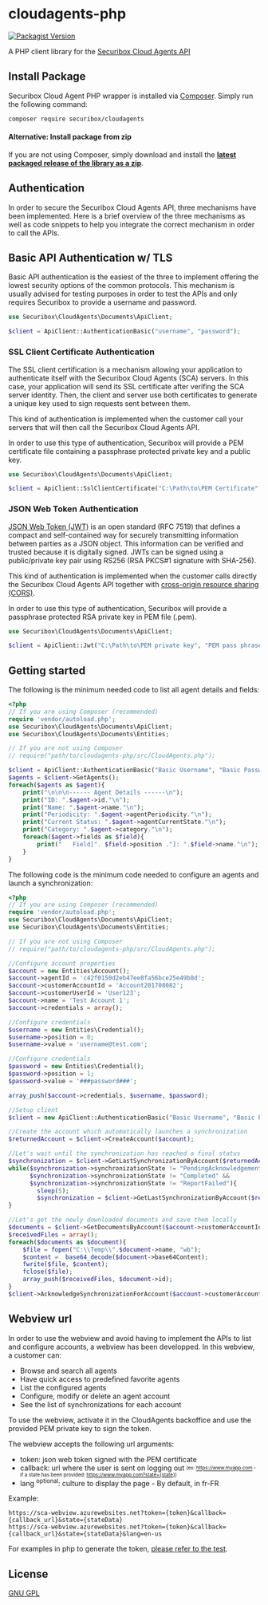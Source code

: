 # cloudagents-php
[![Packagist Version][packagist-image]][packagist-url]

A PHP client library for the [Securibox Cloud Agents API][1]

## Install Package
Securibox Cloud Agent PHP wrapper is installed via [Composer](http://getcomposer.org).
Simply run the following command:
```bash
composer require securibox/cloudagents
```

#### Alternative: Install package from zip
If you are not using Composer, simply download and install the **[latest packaged release of the library as a zip](https://github.com/Securibox/cloudagents-php/archive/master.zip)**.

## Authentication
In order to secure the Securibox Cloud Agents API, three mechanisms have been implemented. Here is a brief overview of the three mechanisms as well as code snippets to help you integrate the correct mechanism in order to call the APIs.

## Basic API Authentication w/ TLS
Basic API authentication is the easiest of the three to implement offering the lowest security options of the common protocols.
This mechanism is usually advised for testing purposes in order to test the APIs and only requires Securibox to provide a username and password.
```php
use Securibox\CloudAgents\Documents\ApiClient;

$client = ApiClient::AuthenticationBasic("username", "password");
```

### SSL Client Certificate Authentication 
The SSL client certification is a mechanism allowing your application to authenticate itself with the Securibox Cloud Agents (SCA) servers. In this case, your application will send its SSL certificate after verifing the SCA server identity. Then, the client and server use both certificates to generate a unique key used to sign requests sent between them.

This kind of authentication is implemented when the customer call your servers that will then call the Securibox Cloud Agents API.

In order to use this type of authentication, Securibox will provide a PEM certificate file containing a passphrase protected private key and a public key.
```php
use Securibox\CloudAgents\Documents\ApiClient;

$client = ApiClient::SslClientCertificate("C:\Path\to\PEM Certificate", "PEM pass phrase");
```

### JSON Web Token Authentication
[JSON Web Token (JWT)](https://jwt.io) is an open standard (RFC 7519) that defines a compact and self-contained way for securely transmitting information between parties as a JSON object. This information can be verified and trusted because it is digitally signed. JWTs can be signed using a public/private key pair using RS256 (RSA PKCS#1 signature with SHA-256).

This kind of authentication is implemented when the customer calls directly the Securibox Cloud Agents API together with [cross-origin resource sharing (CORS)](https://en.wikipedia.org/wiki/Cross-origin_resource_sharing).

In order to use this type of authentication, Securibox will provide a passphrase protected RSA private key in PEM file (.pem).
```php
use Securibox\CloudAgents\Documents\ApiClient;

$client = ApiClient::Jwt("C:\Path\to\PEM private key", "PEM pass phrase");
```

## Getting started
The following is the minimum needed code to list all agent details and fields:
```php
<?php 
// If you are using Composer (recommended)
require 'vendor/autoload.php';
use Securibox\CloudAgents\Documents\ApiClient;
use Securibox\CloudAgents\Documents\Entities;

// If you are not using Composer
// require("path/to/cloudagents-php/src/CloudAgents.php");

$client = ApiClient::AuthenticationBasic("Basic Username", "Basic Password");
$agents = $client->GetAgents();
foreach($agents as $agent){
    print("\n\n\n------ Agent Details ------\n");
    print("ID: ".$agent->id."\n");
    print("Name: ".$agent->name."\n");
    print("Periodicity: ".$agent->agentPeriodicity."\n");
    print("Current Status: ".$agent->agentCurrentState."\n");
    print("Category: ".$agent->category."\n");
    foreach($agent->fields as $field){
        print("   Field[". $field->position ."]: ".$field->name."\n");
    }
}
```

The following code is the minimum code needed to configure an agents and launch a synchronization:
```php
<?php
// If you are using Composer (recommended)
require 'vendor/autoload.php';
use Securibox\CloudAgents\Documents\ApiClient;
use Securibox\CloudAgents\Documents\Entities;

// If you are not using Composer
// require("path/to/cloudagents-php/src/CloudAgents.php");

//Configure account properties
$account = new Entities\Account();
$account->agentId = 'c42f0150d2eb47ee8fa56bce25e49b8d';
$account->customerAccountId = 'Account201708082';
$account->customerUserId = 'User123';
$account->name = 'Test Account 1';
$account->credentials = array();

//Configure credentials
$username = new Entities\Credential();
$username->position = 0;
$username->value = 'username@test.com';

//Configure credentials
$password = new Entities\Credential();
$password->position = 1;
$password->value = '###password###';

array_push($account->credentials, $username, $password);

//Setup client
$client = new ApiClient::AuthenticationBasic("Basic Username", "Basic Password");

//Create the account which automatically launches a synchronization
$returnedAccount = $client->CreateAccount($account);

//Let's wait until the synchronization has reached a final status
$synchronization = $client->GetLastSynchronizationByAccount($returnedAccount->customerAccountId);
while($synchronization->synchronizationState != "PendingAcknowledgement" &&
      $synchronization->synchronizationState != "Completed" &&
      $synchronization->synchronizationState != "ReportFailed"){
        sleep(5);
        $synchronization = $client->GetLastSynchronizationByAccount($returnedAccount->customerAccountId);
}

//Let's get the newly downloaded documents and save them locally
$documents = $client->GetDocumentsByAccount($account->customerAccountId, 'true','true');
$receivedFiles = array();
foreach($documents as $document){
    $file = fopen("C:\\Temp\\".$document->name, "wb");
    $content =  base64_decode($document->base64Content);
    fwrite($file, $content);
    fclose($file);
    array_push($receivedFiles, $document->id);   
}
$client->AcknowledgeSynchronizationForAccount($account->customerAccountId, $receivedFiles, array());
```

## Webview url
In order to use the webview and avoid having to implement the APIs to list and configure accounts, a webview has been developped.
In this webview, a customer can:
- Browse and search all agents
- Have quick access to predefined favorite agents
- List the configured agents
- Configure, modify or delete an agent account
- See the list of synchronizations for each account

To use the webview, activate it in the CloudAgents backoffice and use the provided PEM private key to sign the token.

The webview accepts the following url arguments:
- token: json web token signed with the PEM certificate
- callback: url where the user is sent on logging out <sub><sup>(ex: https://www.myapp.com - if a state has been provided: https://www.myapp.com?state={state})</sup></sub>
- lang <sup>optional</sup>: culture to display the page - By default, in fr-FR

Example:
```
https://sca-webview.azurewebsites.net?token={token}&callback={callback_url}&state={stateData}
https://sca-webview.azurewebsites.net?token={token}&callback={callback_url}&state={stateData}&lang=en-us
```
For examples in php to generate the token, [please refer to the test][4].

## License
[GNU GPL][3]

[1]: https://sca.securibox.eu
[2]: https://sca.securibox.eu/doc.html
[3]: https://github.com/Securibox/cloudagents-phpblob/master/LICENSE
[4]: https://github.com/Securibox/cloudagents-php/blob/master/test/WebView.php
[packagist-image]: https://img.shields.io/badge/packagist-1.0.2-blue.svg
[packagist-url]: https://packagist.org/packages/securibox/cloudagents
